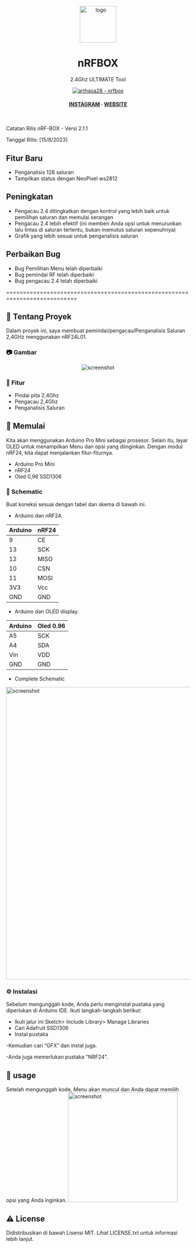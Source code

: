 <div align="center">

  <img src="https://user-images.githubusercontent.com/62047147/195847997-97553030-3b79-4643-9f2c-1f04bba6b989.png" alt="logo" width="100" height="auto" />
  <h1>nRFBOX</h1>
  
  <p>
    2.4Ghz ULTIMATE Tool
  </p>
  
  
<!-- Badges -->

<a href="https://github.com/cifertech/nrfbox" title="Go to GitHub repo"><img src="https://img.shields.io/static/v1?label=cifertech&message=nrfbox&color=purple&logo=github" alt="arthasa28 - nrfbox"></a>
   
<h4>
    <a href="https://www.instagram.com/artha_sa_/">INSTAGRAM</a>
  <span> · </span>
    <a href="https://arthasa.my.id/">WEBSITE</a>
  </h4>
</div>

<br />


Catatan Rilis nRF-BOX - Versi 2.1.1

Tanggal Rilis: [15/8/2023]

## Fitur Baru

- Penganalisis 128 saluran
- Tampilkan status dengan NeoPixel ws2812

## Peningkatan

- Pengacau 2.4 ditingkatkan dengan kontrol yang lebih baik untuk pemilihan saluran dan memulai serangan
- Pengacau 2.4 lebih efektif (ini memberi Anda opsi untuk menurunkan lalu lintas di saluran tertentu, bukan memutus saluran sepenuhnya)
- Grafik yang lebih sesuai untuk penganalisis saluran

## Perbaikan Bug

- Bug Pemilihan Menu telah diperbaiki
- Bug pemindai RF telah diperbaiki
- Bug pengacau 2.4 telah diperbaiki

===========================================================================




  

<!-- Tentang Proyek -->
## :star2: Tentang Proyek
Dalam proyek ini, saya membuat pemindai/pengacau/Penganalisis Saluran 2,4GHz menggunakan nRF24L01.

<!-- Gambar -->
### :camera: Gambar

<div align="center"> 
  <img src="https://user-images.githubusercontent.com/62047147/206877956-d8b08ef5-fdc4-4f3d-a5c2-49f01483b8cb.jpg" alt="screenshot" />
</div>


<!-- Fitur -->
### :dart: Fitur

- Pindai pita 2,4Ghz
- Pengacau 2,4Ghz
- Penganalisis Saluran

<!-- Memulai -->
## :toolbox: Memulai

Kita akan menggunakan Arduino Pro Mini sebagai prosesor. Selain itu, layar OLED untuk menampilkan Menu dan opsi yang diinginkan. Dengan modul nRF24, kita dapat menjalankan fitur-fiturnya.

- Arduino Pro Mini
- nRF24
- Oled 0,96 SSD1306
<!-- Schematic -->
### :electric_plug: Schematic
Buat koneksi sesuai dengan tabel dan skema di bawah ini.

* Arduino dan nRF24.

| Arduino| nRF24|  
| ----   | -----|
| 9  | CE   |
| 13 | SCK  |
| 12 | MISO |
| 10 | CSN  |
| 11 | MOSI |
| 3V3 | Vcc |
| GND | GND |


* Arduino dan OLED display.

| Arduino| Oled 0.96|
| ----   | -----|
| A5  | SCK |
| A4 | SDA  |
| Vin | VDD |
| GND | GND |

 
* Complete Schematic

<img src="https://user-images.githubusercontent.com/62047147/206878457-5e729716-5ee7-4f6b-97f5-b45559d7cc2a.png" alt="screenshot" width="800" height="auto" />


<!-- Instalasi -->
### :gear: Instalasi

Sebelum mengunggah kode, Anda perlu menginstal pustaka yang diperlukan di Arduino IDE. Ikuti langkah-langkah berikut:

- Ikuti jalur ini Sketch> Include Library> Manage Libraries
- Cari Adafruit SSD1306
- Instal pustaka

-Kemudian cari “GFX” dan instal juga.

-Anda juga memerlukan pustaka "NRF24".

<!-- Penggunaan -->
## :eyes: usage

Setelah mengunggah kode, Menu akan muncul dan Anda dapat memilih opsi yang Anda inginkan.
<img src="https://user-images.githubusercontent.com/62047147/206902220-c793003a-2a08-4eb2-8154-6182c203cf49.jpg" alt="screenshot" width="300" height="auto" />



<!-- License -->
## :warning: License

Didistribusikan di bawah Lisensi MIT. Lihat LICENSE.txt untuk informasi lebih lanjut.
